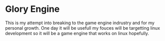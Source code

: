 # Glory Engine

This is my attempt into breaking to the game engine indrustry and for my personal growth. One day it will be usefull my fouces will be targetting linux development so it will be a game engine that works on linux hopefully.